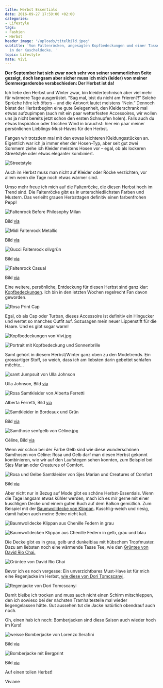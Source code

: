 ```yaml
---
title: Herbst Essentials
date: 2016-09-27 17:50:00 +02:00
categories:
- Lifestyle
tags:
- Fashion
- Herbst
header image: "/uploads/titelbild.jpeg"
subtitle: 'Von Faltenröcken, angesagten Kopfbedeckungen und einer Tasse Grüntee umhüllt
  in der Kuscheldecke. '
topic: Lifestyle
mate: Vivi
---
```


**Der September hat sich zwar noch sehr von seiner sommerlichen Seite gezeigt, doch langsam aber sicher muss ich mich (leider) von meiner Sommergarderobe verabschieden: Der Herbst ist da!**

Ich liebe den Herbst und Winter zwar, bin kleidertechnisch aber viel mehr für wärmere Tage ausgerüstet. “Sag mal, bist du nicht am Frieren?!” Solche Sprüche höre ich öfters – und die Antwort lautet meistens “Nein.” Dennoch bietet der Herbstbeginn eine gute Gelegenheit, den Kleiderschrank mal etwas aufzupimpen (auch mit ein paar wetterfesten Accessoires, wir wollen uns ja nicht bereits jetzt schon den ersten Schnupfen holen). Falls auch du etwas Inspiration oder frischen Wind in brauchst: hier ein paar meiner persönlichen Lieblings-Must-Haves für den Herbst.

Fangen wir trotzdem mal mit den etwas leichteren Kleidungsstücken an. Eigentlich war ich ja immer eher der Hosen-Typ, aber seit gut zwei Sommern ziehe ich Kleider meistens Hosen vor – egal, ob als lockeren Streetstyle oder etwas eleganter kombiniert.

![Streetstyle](/uploads/vivi-d067fb.jpg)

Auch im Herbst muss man nicht auf Kleider oder Röcke verzichten, vor allem wenn die Tage noch etwas wärmer sind.

Umso mehr freue ich mich auf die Faltenröcke, die diesen Herbst hoch im Trend sind. Die Faltenröcke gibt es in unterschiedlichsten Farben und Mustern. Das verleiht grauen Herbsttagen definitiv einen farbenfrohen Pepp!

![Faltenrock Before Philosophy Milan](/uploads/ShotByGio-George-Angelis-Woman-Skirt-Wedges-Milan-Fashion-Week-Fall-Winter-2015-2016-Street-Style-0513-5ef09c.jpg)

Bild [via](http://shotbygio.com/tag/mfw-fallwinter-20152016-street-style/page/3/)

![Midi Faltenrock Metallic](/uploads/pleated-metallic-skirt-miid-skirst-and-graphic-tees-sneakers-and-skirts-august-outfit-work-outfit-summer-ref-a9dcf5.jpg)

Bild [via](http://www.closetfulofclothes.com/how-to-wear-pleated-skirts/)

![Gucci Faltenrock olivgrün](/uploads/pleated%20skirt.jpg)

Bild [via](https://www.pinterest.com/pin/344525440223122014/)

![Faltenrock Casual](/uploads/PLEATED-MINI-skirt-star-print-sneakers-oxford-shirt-sneakers-and-skirts-bloglovin.jpg)

Bild [via](http://www.closetfulofclothes.com/how-to-wear-pleated-skirts/)

Eine weitere, persönliche, Entdeckung für diesen Herbst sind ganz klar: [Kopfbedeckungen](https://siroop.ch/mode-accessoires/accessoires/caps/5-panel-cap-hype-fruits-white-fruits-onesize-591304?utm_source=smates&utm_medium=editorial&utm_campaign=smates_q416_vivi&utm_content=cap). Ich bin in den letzten Wochen regelrecht Fan davon geworden.

![Rosa Print Cap](/uploads/vivi-Kopfbedeckung1.jpg)

Egal, ob als Cap oder Turban, dieses Accessoire ist definitiv ein Hingucker und wertet so manches Outfit auf. Sozusagen mein neuer Lippenstift für die Haare. Und es gibt sogar warm!

![Kopfbedeckungen von Vivi.jpg](/uploads/vivi-kopfbedeckung-u%CC%88bersicht.jpg)

![Portrait mit Kopfbedeckung und Sonnenbrille](/uploads/vivi-kopfbedeckung-turban.png)

Samt gehört in diesem Herbst/Winter ganz oben zu den Modetrends. Ein grossartiger Stoff, so weich, dass ich am liebsten darin gebettet schlafen möchte…

![samt Jumpsuit von Ulla Johnson](/uploads/velvet1.png)

Ulla Johnson, Bild [via](https://www.pinterest.com/source/ullajohnson.com)

![Rosa Samtkleider von Alberta Ferretti](/uploads/velvet2-415b1a.png)

Alberta Ferretti, Bild [via](https://www.pinterest.com/livinglycom/)

![Samtkleider in Bordeaux und Grün](/uploads/velvet3.jpg)

Bild [via](https://www.pinterest.com/vogueparis/)

![Samthose senfgelb von Céline.jpg](/uploads/velvet%204.jpg)

Céline, Bild [via](https://www.pinterest.com/source/celine.com)

Wenn wir schon bei der Farbe Gelb sind wie diese wunderschönen Samthosen von Céline: Rosa und Gelb darf man diesen Herbst gekonnt kombinieren, wie wir auf den Laufstegen sehen konnten, zum Beispiel bei Sjes Marian oder Creatures of Comfort.

![Rosa und Gelbe Samtkleider von Sjes Marian und Creatures of Comfort](/uploads/green%20pink-554197.png)

Bild [via](http://www.ishawadhwa.com/2016/06/13/fall-trend-2016-yellow-dusty-pink/)

Aber nicht nur in Bezug auf Mode gibt es schöne Herbst-Essentials. Wenn die Tage langsam etwas kühler werden, mach ich es mir gerne mit einer kuschligen Decke und einem guten Buch auf dem Balkon gemütlich. Zum Beispiel mit der [Baumwolldecke von Klippan](https://siroop.ch/wohnen-haushalt/wohnzimmer/zierkissen-plaids/baumwolldecke-klippan-chenille-federn-680236?utm_source=smates&utm_medium=editorial&utm_campaign=smates_q416_vivi&utm_content=klippan). Kuschlig-weich und riesig, damit haben auch meine Beine nicht kalt.

![Baumwolldecke Klippan aus Chenille Federn in grau](/uploads/Vivi-Kuscheldecke.jpg)

![Baumwolldecken Klippan aus Chenille Federn in gelb, grau und blau](https://cdn.siroop.ch/media/images/sized/015fbccd88527b2d6644ed3a046eb472.400x400.jpg)

Die Decke gibt es in grau, gelb und dunkelblau mit hübschem Tropfmuster. Dazu am liebsten noch eine wärmende Tasse Tee, wie den [Grüntee von David Rio Chai.](https://siroop.ch/lebensmittel-getraenke/fruehstueck-kaffee-tee/loser-tee/tortoise-green-tea-chai-398g-660557?utm_source=smates&utm_medium=editorial&utm_campaign=smates_q416_vivi&utm_content=chai)

![Grüntee von David Rio Chai](https://cdn.siroop.ch/media/images/sized/06ed5a8acaf792913f5dd78ddc22f719.400x400.jpg)

Bevor ich es noch vergesse: Ein unverzichtbares Must-Have ist für mich eine Regenjacke im Herbst, [wie diese von Dori Tomcscanyi](https://siroop.ch/mode-accessoires/damenmode/jacken/lasergeschnittene-regenjacke-342219?utm_source=smates&utm_medium=editorial&utm_campaign=smates_q416_vivi&utm_content=regenjacke).

![Regenjacke von Dori Tomcscanyi](/uploads/regenjacke.jpg)

Damit bleibe ich trocken und muss auch nicht einen Schirm mitschleppen, den ich sowieso bei der nächsten Tramhaltestelle mal wieder liegengelassen hätte. Gut aussehen tut die Jacke natürlich obendrauf auch noch.

Oh, einen hab ich noch: Bomberjacken sind diese Saison auch wieder hoch im Kurs!

![weisse Bomberjacke von Lorenzo Serafini](/uploads/_luc3722_jpg_3185_north_499x_white.jpg)

Bild [via](http://en.vogue.fr/fashion/fashion-inspiration/diaporama/fall-winter-2016-2017-trend-bomber-jackets/26297#le-bomber-du-defile-philosophy-di-lorenzo-serafini-automne-hiver-2016-2017)

![Bomberjacke mit Bergprint](/uploads/bomber.jpg)

Bild [via](https://www.pinterest.com/voguemagazine/)

Auf einen tollen Herbst!

Viviane